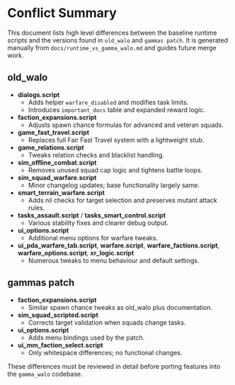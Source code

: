 # Conflict Summary

This document lists high level differences between the baseline runtime scripts and the versions found in `old_walo` and `gammas patch`. It is generated manually from `docs/runtime_vs_gamma_walo.md` and guides future merge work.

## old_walo

- **dialogs.script**
  - Adds helper `warfare_disabled` and modifies task limits.
  - Introduces `important_docs` table and expanded reward logic.
- **faction_expansions.script**
  - Adjusts spawn chance formulas for advanced and veteran squads.
- **game_fast_travel.script**
  - Replaces full Fair Fast Travel system with a lightweight stub.
- **game_relations.script**
  - Tweaks relation checks and blacklist handling.
- **sim_offline_combat.script**
  - Removes unused squad cap logic and tightens battle loops.
- **sim_squad_warfare.script**
  - Minor changelog updates; base functionality largely same.
- **smart_terrain_warfare.script**
  - Adds nil checks for target selection and preserves mutant attack rules.
- **tasks_assault.script** / **tasks_smart_control.script**
  - Various stability fixes and clearer debug output.
- **ui_options.script**
  - Additional menu options for warfare tweaks.
- **ui_pda_warfare_tab.script**, **warfare.script**, **warfare_factions.script**, **warfare_options.script**, **xr_logic.script**
  - Numerous tweaks to menu behaviour and default settings.

## gammas patch

- **faction_expansions.script**
  - Similar spawn chance tweaks as old_walo plus documentation.
- **sim_squad_scripted.script**
  - Corrects target validation when squads change tasks.
- **ui_options.script**
  - Adds menu bindings used by the patch.
- **ui_mm_faction_select.script**
  - Only whitespace differences; no functional changes.

These differences must be reviewed in detail before porting features into the `gamma_walo` codebase.
